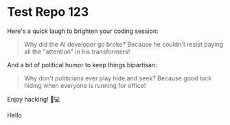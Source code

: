 # Test Repo 123

Here's a quick laugh to brighten your coding session:

> Why did the AI developer go broke?
> Because he couldn't resist paying all the "attention" in his transformers!

And a bit of political humor to keep things bipartisan:

> Why don't politicians ever play hide and seek?
> Because good luck hiding when everyone is running for office!

Enjoy hacking! 🤖💻

Hello
